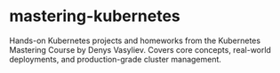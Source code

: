 # mastering-kubernetes
Hands-on Kubernetes projects and homeworks from the Kubernetes Mastering Course by Denys Vasyliev. Covers core concepts, real-world deployments, and production-grade cluster management.
